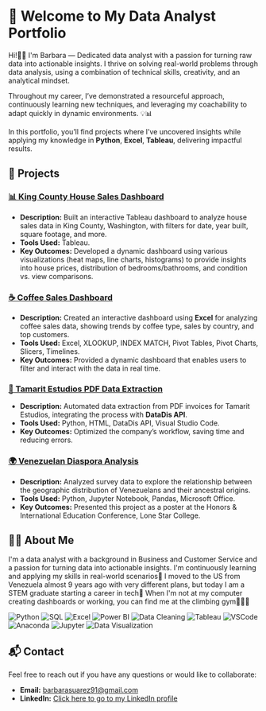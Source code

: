 # 🎯 Welcome to My Data Analyst Portfolio

Hi!👋🏽  I'm Barbara &mdash; Dedicated data analyst with a passion for turning raw data into actionable insights. I thrive on solving real-world problems through data analysis, using a combination of technical skills, creativity, and an analytical mindset. 

Throughout my career, I’ve demonstrated a resourceful approach, continuously learning new techniques, and leveraging my coachability to adapt quickly in dynamic environments. 💡📊

In this portfolio, you’ll find projects where I’ve uncovered insights while applying my knowledge in **Python**, **Excel**, **Tableau**, delivering impactful results.

## 💼 Projects

### [📊 King County House Sales Dashboard](./washington_house_sales_analysis)
- **Description:** Built an interactive Tableau dashboard to analyze house sales data in King County, Washington, with filters for date, year built, square footage, and more.
- **Tools Used:** Tableau.
- **Key Outcomes:** Developed a dynamic dashboard using various visualizations (heat maps, line charts, histograms) to provide insights into house prices, distribution of bedrooms/bathrooms, and condition vs. view comparisons.

### [☕ Coffee Sales Dashboard](./coffee_sales_dashboard)
- **Description:** Created an interactive dashboard using **Excel** for analyzing coffee sales data, showing trends by coffee type, sales by country, and top customers.
- **Tools Used:** Excel, XLOOKUP, INDEX MATCH, Pivot Tables, Pivot Charts, Slicers, Timelines.
- **Key Outcomes:** Provided a dynamic dashboard that enables users to filter and interact with the data in real time.

### [📄 Tamarit Estudios PDF Data Extraction](./tamarit_estudios_data_extraction) 
- **Description:** Automated data extraction from PDF invoices for Tamarit Estudios, integrating the process with **DataDis API**.
- **Tools Used:** Python, HTML, DataDis API, Visual Studio Code.
- **Key Outcomes:** Optimized the company’s workflow, saving time and reducing errors.

### [🌍 Venezuelan Diaspora Analysis](./venezuelan_diaspora)
- **Description:** Analyzed survey data to explore the relationship between the geographic distribution of Venezuelans and their ancestral origins.
- **Tools Used:** Python, Jupyter Notebook, Pandas, Microsoft Office.
- **Key Outcomes:** Presented this project as a poster at the Honors & International Education Conference, Lone Star College.

## 👩‍💻 About Me
I'm a data analyst with a background in Business and Customer Service and a passion for turning data into actionable insights. I'm continuously learning and applying my skills in real-world scenarios🚀 I moved to the US from Venezuela almost 9 years ago with very different plans, but today I am a STEM graduate starting a career in tech👀 When I'm not at my computer creating dashboards or working, you can find me at the climbing gym🧗🏽‍♀️

![Python](https://img.shields.io/badge/python-3.8-blue)
![SQL](https://img.shields.io/badge/SQL-Database-blue)
![Excel](https://img.shields.io/badge/Excel-Spreadsheet%20Software-green)
![Power BI](https://img.shields.io/badge/Power%20BI-Data%20Visualization-yellow)
![Data Cleaning](https://img.shields.io/badge/Data%20Cleaning-Pandas-blue)
![Tableau](https://img.shields.io/badge/Tableau-Data%20Visualization-orange)
![VSCode](https://img.shields.io/badge/VSCode-Editor-blue)
![Anaconda](https://img.shields.io/badge/Anaconda-Data%20Science%20Platform-green)
![Jupyter](https://img.shields.io/badge/Jupyter-Notebook-orange)
![Data Visualization](https://img.shields.io/badge/Data%20Visualization-Matplotlib%20%26%20Seaborn-red)

## 📬 Contact
Feel free to reach out if you have any questions or would like to collaborate:
- **Email:** [barbarasuarez91@gmail.com](mailto:barbarasuarez91@gmail.com)
- **LinkedIn:** [Click here to go to my LinkedIn profile](https://www.linkedin.com/in/barbara-suarez-868976ab/)
